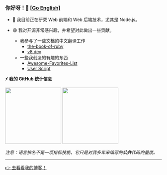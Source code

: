 ### 你好呀！👋   [[Go English]](./README.md)

- 🔭 我目前正在研究 Web 前端和 Web 后端技术，尤其是 Node.js。
- 😄 我对开源非常感兴趣，并希望对此做出一些贡献。

  - 我参与了一些文档的中文翻译工作
    - [the-book-of-ruby](https://wang1212.github.io/the-book-of-ruby/)
    - [v8.dev](https://v8.js.cn/)
  - 一些我创造的有趣的东西
    - [Awesome-Favorites-List](https://github.com/wang1212/awesome-favorites-list) 
    - [User Script](https://github.com/wang1212/user-script) 

<!--

- 🌱 I’m currently learning ...
- 👯 I’m looking to collaborate on ...
- 🤔 I’m looking for help with ...
- 💬 Ask me about ...
- 📫 How to reach me: ...
- ⚡ Fun fact: ...
-->

<!-- GitHub stats -->

<b>⚡ 我的 GitHub 统计信息</b>

<p>
  <img height="180rem" src="https://github-readme-stats.vercel.app/api?username=wang1212&show_icons=true&locale=cn" />
  <img height="180rem" src="https://github-readme-stats.vercel.app/api/top-langs/?layout=compact&username=wang1212&locale=cn" />
  
  _注意：语言排名不是一项指标技能，它只是对我多年来编写的**公共**代码的量度。_
</p>

---

[:point_right: 去看看我的博客！](https://wang1212.github.io/)
